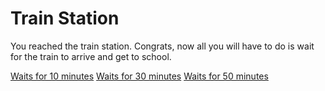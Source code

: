 # Train Station
You reached the train station. Congrats, now all you will have to do is wait for the train to arrive and get to school.

[Waits for 10 minutes](outofservice.md)
[Waits for 30 minutes](outofservice.md)
[Waits for 50 minutes](outofservice.md)
